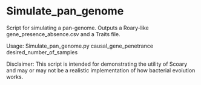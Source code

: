 # Simulate_pan_genome

Script for simulating a pan-genome. Outputs a Roary-like gene_presence_absence.csv and a Traits file.

Usage: Simulate_pan_genome.py causal_gene_penetrance desired_number_of_samples

Disclaimer: This script is intended for demonstrating the utility of Scoary and may or may not be a realistic implementation of how bacterial evolution works.
